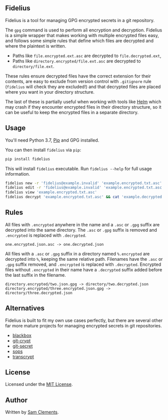 Fidelius
--------

Fidelius is a tool for managing GPG encrypted secrets in a git repository.

The `gpg` command is used to perform all encryption and decryption. Fidelius 
is a simple wrapper that makes working with multiple encrypted files easy, and
follows some simple rules that define which files are decrypted and where the
plaintext is written.

* Paths like `file.encrypted.ext.asc` are decrypted to `file.decrypted.ext`,
* Paths like `directory.encrypted/file.ext.asc` are decrypted to
`directory/file.ext`.

These rules ensure decrypted files have the correct extension for their
contents, are easy to exclude from version control with `.gitignore` rule 
(`fidelius` will check they are excluded!) and that decrypted files are
placed where you want in your directory structure. 

The last of these is partially useful when working with tools like [Helm] which
may crash if they encounter encrypted files in their directory structure, so it
can be useful to keep the encrypted files in a separate directory.

Usage
-----

You'll need Python 3.7, [Pip] and GPG installed.

You can then install `fidelius` via `pip`:

```bash
pip install fidelius
```

This will install `fidelius` executable. Run `fidelius --help` for full usage
information. 

```bash
fidelius new -r 'fidelius@example.invalid' 'example.encrypted.txt.asc'
fidelius edit -r 'fidelius@example.invalid' 'example.encrypted.txt.asc'
fidelius view 'example.encrypted.txt.asc'
fidelius decrypt 'example.encrypted.txt.asc' && cat 'example.decrypted.txt'
```

Rules
-----

All files with `.encrypted` anywhere in the name and a `.asc` or `.gpg` suffix
are decrypted into the same directory. The `.asc` or `.gpg` suffix is removed
and `.encrypted` is replaced with `.decrypted`.

```
one.encrypted.json.asc -> one.decrypted.json
```

All files with a `.asc` or `.gpg` suffix in a directory named `%.encrypted` are
decrypted into `%`, keeping the same relative path. Filenames have the `.asc` or
`.gpg` suffix removed, and `.encrypted` is replaced with `.decrypted`. Encrypted
files without `.encrypted` in their name have a `.decrypted` suffix added before
the last suffix in the filename.

```
directory.encrypted/two.json.gpg -> directory/two.decrypted.json
directory.encrypted/three.encrypted.json.gpg -> directory/three.decrypted.json
```

Alternatives
------------

Fidelius is built to fit my own use cases perfectly, but there are several other
far more mature projects for managing encrypted secrets in git repositories.

* [blackbox](https://github.com/StackExchange/blackbox)
* [git-crypt](https://github.com/AGWA/git-crypt)
* [git-secret](https://github.com/sobolevn/git-secret)
* [sops](https://github.com/mozilla/sops)
* [transcrypt](https://github.com/elasticdog/transcrypt)

License
-------

Licensed under the [MIT License].

Author
------

Written by [Sam Clements].

[Pip]: https://packaging.python.org/tutorials/installing-packages/
[Helm]: https://helm.sh/
[MIT License]: ./README.md
[Sam Clements]: https://github.com/borntyping
